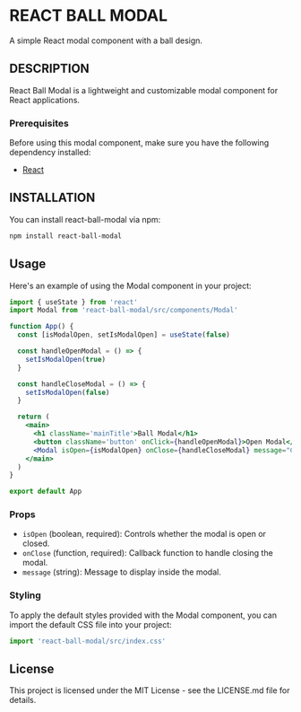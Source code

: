 # REACT BALL MODAL

A simple React modal component with a ball design.

## DESCRIPTION

React Ball Modal is a lightweight and customizable modal component for React applications.

### Prerequisites

Before using this modal component, make sure you have the following dependency installed:

- [React](https://reactjs.org/)

## INSTALLATION

You can install react-ball-modal via npm:

```bash
npm install react-ball-modal
```

## Usage

Here's an example of using the Modal component in your project:

```jsx
import { useState } from 'react'
import Modal from 'react-ball-modal/src/components/Modal'

function App() {
  const [isModalOpen, setIsModalOpen] = useState(false)

  const handleOpenModal = () => {
    setIsModalOpen(true)
  }

  const handleCloseModal = () => {
    setIsModalOpen(false)
  }

  return (
    <main>
      <h1 className='mainTitle'>Ball Modal</h1>
      <button className='button' onClick={handleOpenModal}>Open Modal</button>
      <Modal isOpen={isModalOpen} onClose={handleCloseModal} message="Choose your content !" />
    </main>
  )
}

export default App
```

### Props

- `isOpen` (boolean, required): Controls whether the modal is open or closed.
- `onClose` (function, required): Callback function to handle closing the modal.
- `message` (string): Message to display inside the modal.

### Styling

To apply the default styles provided with the Modal component, you can import the default CSS file into your project:

```jsx
import 'react-ball-modal/src/index.css'
```

## License

This project is licensed under the MIT License - see the LICENSE.md file for details.
